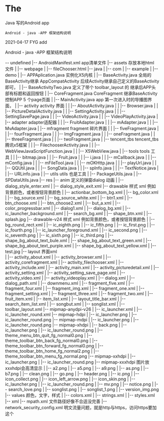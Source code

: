 # The
Java 写的Android app


    Android - java -APP 框架结构说明

2021-04-17 FYG add 

Android - java -APP 框架结构说明




-- undefined
    |-- AndroidManifest.xml         app清单文件
    |-- assets                      存放本地html 文件
    |   |-- webpage
    |       |-- fileChooser.html
    |-- java
    |   |-- com
    |       |-- example
    |           |-- demo
    |               |-- APPAplication.java         实例化X5内核
    |               |-- BaseActivity.java          全局的BaseActivity继承 AppCompatActivity 后续Activity继承自己定义的BaseActivity即可，
    |               |-- BaseActivityTwo.java       定义了带个 toolbar_layout 的 继承后APP头部有标题和返回按钮
    |               |-- CoreFragment.java          CoreFragment 继承BaseActivity 控制APP 5 个page页面
    |               |-- MainActivity.java          app 第一次进入时的导播图界面，
    |               |-- activity                                          activity 界面
    |               |   |-- AboutActivity.java
    |               |   |-- Browser.java
    |               |   |-- PictureDetailActivity.java
    |               |   |-- SettingActivity.java
    |               |   |-- SettingSavePage.java
    |               |   |-- VideoActivity.java
    |               |   |-- VideoPlayActivity.java
    |               |-- adapter                                            adapter适配器
    |               |   |-- FruitAdapter.java
    |               |   |-- mAdapter.java
    |               |   |-- MvAdapter.java
    |               |-- mfragment                                          fragment 碎片界面
    |               |   |-- fiveFragment.java
    |               |   |-- fourFragment.java
    |               |   |-- ImgFragment.java
    |               |   |-- oneFragment.java
    |               |   |-- threeFragment.java
    |               |   |-- twoFragment.java
    |               |-- tencent_tbs                                         tencent_tbs腾讯x5框架
    |               |   |-- FilechooserActivity.java
    |               |   |-- WebViewJavaScriptFunction.java
    |               |   |-- X5WebView.java
    |               |-- tools                                               tools 工具
    |               |   |-- bitmap.java
    |               |   |-- Fruit.java
    |               |   |-- i.java
    |               |   |-- mCallback.java
    |               |   |-- mConfig.java
    |               |   |-- mFileTool.java
    |               |   |-- mOKHttp.java
    |               |   |-- playUrl.java
    |               |   |-- QQUtil.java
    |               |   |-- SongData.java
    |               |   |-- spInfo.java
    |               |   |-- TextNotice.java
    |               |   |-- URLinfo.java
    |               |-- utils                                                utils 也是工具
    |                   |-- PackageUtils.java
    |                   |-- SPDataUtils.java
    |-- res
        |-- anim                                                           定义的弹窗dialog 动画
        |   |-- dialog_style_enter.xml
        |   |-- dialog_style_exit.xml
        |-- drawable                                                        样式 xml 例如背景颜色，或者按钮背景颜色
        |   |-- actionbar_bottom_bg.xml
        |   |-- bg_color.xml
        |   |-- bg_source.xml
        |   |-- bg_source_white.xml
        |   |-- btn1.xml
        |   |-- btn_choose.xml
        |   |-- btn_choose2.xml
        |   |-- but_a.xml
        |   |-- color_progressbar.xml
        |   |-- dialog1.xml
        |   |-- dialog_bg.xml
        |   |-- ic_launcher_background.xml
        |   |-- search_bg.xml
        |   |-- shape_btn.xml
        |   |-- splash.jpg
        |-- drawable-v24                                                     样式 xml 例如背景颜色，或者按钮背景颜色
        |   |-- bg_round_rect.xml
        |   |-- ic_eighth.png
        |   |-- ic_fifth.png
        |   |-- ic_first.png
        |   |-- ic_fourth.png
        |   |-- ic_launcher_foreground.xml
        |   |-- ic_second.png
        |   |-- ic_seventh.png
        |   |-- ic_sixth.png
        |   |-- ic_third.png
        |   |-- shape_bg_about_text_bule.xml
        |   |-- shape_bg_about_text_green.xml
        |   |-- shape_bg_about_text_purple.xml
        |   |-- shape_bg_about_text_yellow.xml
        |   |-- test.jpg
        |-- layout                                                             界面xml                                                      
        |   |-- activity_about.xml
        |   |-- activity_browser.xml
        |   |-- activity_corefragment.xml
        |   |-- activity_filechooser.xml
        |   |-- activity_include.xml
        |   |-- activity_main.xml
        |   |-- activity_picturedetail.xml
        |   |-- activity_setting.xml
        |   |-- activity_setting_save_page.xml
        |   |-- activity_video.xml
        |   |-- activity_videoplay.xml
        |   |-- dialog.xml
        |   |-- dialog_path.xml
        |   |-- downmenu.xml
        |   |-- fragment_five.xml
        |   |-- fragment_four.xml
        |   |-- fragment_img.xml
        |   |-- fragment_one.xml
        |   |-- fragment_setting.xml
        |   |-- fragment_three.xml
        |   |-- fragment_two.xml
        |   |-- fruit_item.xml
        |   |-- item_list.xml
        |   |-- layout_title_bar.xml
        |   |-- search_item_list.xml
        |   |-- songbut.xml
        |   |-- songlist.xml
        |   |-- toolbar_layout.xml
        |-- mipmap-anydpi-v26
        |   |-- ic_launcher.xml
        |   |-- ic_launcher_round.xml
        |-- mipmap-hdpi
        |   |-- ic_launcher.png
        |   |-- ic_launcher_round.png
        |-- mipmap-mdpi
        |   |-- ic_launcher.png
        |   |-- ic_launcher_round.png
        |-- mipmap-xhdpi
        |   |-- back.png
        |   |-- ic_launcher.png
        |   |-- ic_launcher_round.png
        |   |-- theme_menu_btn_quit_fg_normal0.png
        |   |-- theme_toolbar_btn_back_fg_normal0.png
        |   |-- theme_toolbar_btn_forward_fg_normal0.png
        |   |-- theme_toolbar_btn_home_fg_normal2.png
        |   |-- theme_toolbar_btn_menu_fg_normal.png
        |-- mipmap-xxhdpi
        |   |-- ic_launcher.png
        |   |-- ic_launcher_round.png
        |-- mipmap-xxxhdpi                                            图片放 xxxhdpi会高清显示
        |   |-- a2.png 
        |   |-- a5.png
        |   |-- a9.png
        |   |-- as.png
        |   |-- b7.png
        |   |-- clean.png
        |   |-- go.png
        |   |-- header.png
        |   |-- ic.png
        |   |-- icon_collect.png
        |   |-- icon_left_arrow.png
        |   |-- icon_skin.png
        |   |-- ic_launcher.png
        |   |-- ic_launcher_round.png
        |   |-- mv.png
        |   |-- notice.png
        |   |-- search_love.png
        |   |-- songlist.png
        |   |-- songlist_1.png
        |   |-- version_img.png
        |-- values                                                      颜色，文字，样式
        |   |-- colors.xml
        |   |-- strings.xml
        |   |-- styles.xml
        |-- xml 
            |-- mpath.xml                                              文件路径好像不合适没完善
            |-- network_security_config.xml                            明文流量问题，就是http与https，访问https要加这个

